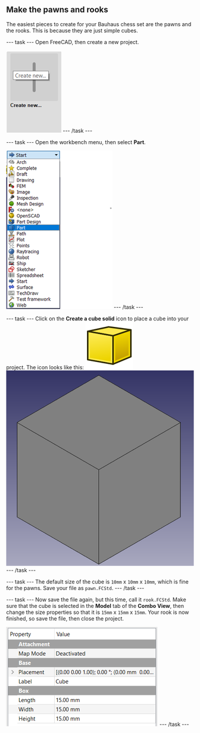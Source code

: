 ## Make the pawns and rooks

The easiest pieces to create for your Bauhaus chess set are the pawns and the rooks. This is because they are just simple cubes.

--- task ---
Open FreeCAD, then create a new project.

![create_new](images/create_new.png)
--- /task ---

--- task ---
Open the workbench menu, then select **Part**.

![workbench_menu](images/workbench_menu.png)
--- /task ---

--- task ---
Click on the **Create a cube solid** icon to place a cube into your project. The icon looks like this:
![Part_Box.png](images/Part_Box.png)
![create_cube](images/create_cube.png)
--- /task ---

--- task ---
The default size of the cube is `10mm` x `10mm` x `10mm`, which is fine for the pawns. Save your file as `pawn.FCStd`.
--- /task ---

--- task ---
Now save the file again, but this time, call it `rook.FCStd`. Make sure that the cube is selected in the **Model** tab of the **Combo View**, then change the size properties so that it is `15mm` x `15mm` x `15mm`. Your rook is now finished, so save the file, then close the project.

![rook_properties](images/rook_properties.png)
--- /task ---
